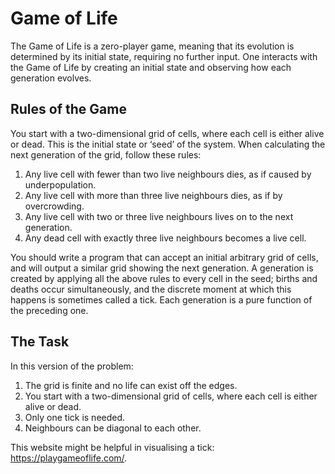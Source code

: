 # Game of Life

The Game of Life is a zero-player game, meaning that its evolution is determined by its initial state, requiring no further input. One interacts with the Game of Life by creating an initial state and observing how each generation evolves.

## Rules of the Game

You start with a two-dimensional grid of cells, where each cell is either alive or dead. This is the initial state or ‘seed’ of the system.
When calculating the next generation of the grid, follow these rules:

1. Any live cell with fewer than two live neighbours dies, as if caused by underpopulation.
2. Any live cell with more than three live neighbours dies, as if by overcrowding.
3. Any live cell with two or three live neighbours lives on to the next generation.
4. Any dead cell with exactly three live neighbours becomes a live cell.

You should write a program that can accept an initial arbitrary grid of cells, and will output a similar grid showing
the next generation. A generation is created by applying all the above rules to every cell in the seed; births and
deaths occur simultaneously, and the discrete moment at which this happens is sometimes called a tick.
Each generation is a pure function of the preceding one.

## The Task

In this version of the problem:

1. The grid is finite and no life can exist off the edges.
2. You start with a two-dimensional grid of cells, where each cell is either alive or dead.
3. Only one tick is needed.
4. Neighbours can be diagonal to each other.

This website might be helpful in visualising a tick: https://playgameoflife.com/.
